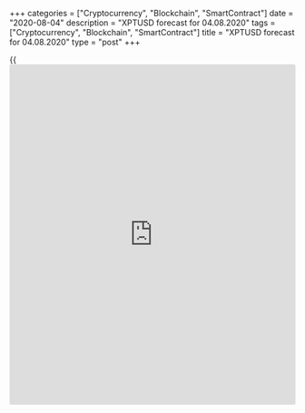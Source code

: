 +++
categories = ["Cryptocurrency", "Blockchain", "SmartContract"]
date = "2020-08-04"
description = "XPTUSD forecast for 04.08.2020"
tags = ["Cryptocurrency", "Blockchain", "SmartContract"]
title = "XPTUSD forecast for 04.08.2020"
type = "post"
+++

{{<iframe id="large-banner" src="https://www.bounty.group/#slide=10.0" width="100%" height="600" scrolling="no" style="border: 0px solid rgb(216, 221, 230); border-radius: 3px;">}}

August 4, 2020

August 4, 2020

XPTUSD forecast: Platinum sticks to turtle tacticsDmitri Demidenko

## Fundamental platinum price forecast for today

### Slow movements of platinum can be deceiving

Platinum quite quickly reached the first of the targets set in the[
previous platinum price forecast][1] at $940 per ounce. But, next, the
price rolled back a little, as traders were concerned the upward
movements of the precious metal sector led by gold were too strong. The
[XPT/USD][2] bulls were encouraged by several growth drivers in July.
They were the weakness of the US dollar, low real yields of the global
bond market, and the hopes for a soon rebound of the euro-area economy.
Many of those factors still work.

Precious metals have some important features that must be considered in
an investment forecast. First, due to the size of the market, they often
follow gold. Second, metal prices are affected by economic cycles. They
go behind the sector leader at the beginning of the recession and often
outperform it during the economic recovery. Thirdly, metal prices are
influenced by the territorial factor. For example, the tightening of
carbon dioxide emissions requirements in China in 2019 sent palladium to
its all-time highs as China is the main consumer of palladium.

The industrial demand for platinum, including autocatalysts production,
accounts for more than 62%, and the main consumer is Europe. With this
regard, it is natural that platinum was weighed on amid the drop in
diesel car production in the euro area by 11% Year-on-Year. Now, the PMI
data signal that the euro-area economy is recovering quite fast, which
encourages the [XPT/USD][2] bulls.

### Dynamics of platinum and euro-area PMI

### ![LiteForex: XPTUSD forecast for 04.08.2020][3]

####  _Source: Trading Economics_

[In the previous article][1], I noted a close correlation between
platinum and the euro. It is based on the benefits of a strong currency
for imports. I should also note that the French-German fiscal stimulus
plan also includes significant spending on solving environmental
problems, which suggests a positive long-term outlook for the
[XPT/USD][2].

According to speculative positioning, the euro has not exhausted its
growth potential. However, if the euro-area economy follows the example
of China, whose economic recovery is gradually slowing down, there will
the reasons for the correction of the [EUR/USD][4] and platinum.

### Dynamics of EUR speculative positioning

![LiteForex: XPTUSD forecast for 04.08.2020][5]

 _Source: Nordea Markets_

Some [investor](https://www.fintechee.com/tutorial-for-forex-trading/investor-mode/)s may compare platinum with a turtle, as it doesn’t make
such strong, sharp moves as gold or silver. However, turtles are known
to be the winners in the long run. The [XPT/USD][2] should be growing
slowly but steadily, amid the faster recovery of the euro-area economy
than the US growth in 2020-2021.

The uncertainty around pandemic will make central banks stick to the
ultra-easy monetary [policy](https://www.fintechee.com/policy/) for a long time, which is a bullish driver
for the entire precious metals sector. The weakness of the US dollar,
the euro strengthening, and the growth in the demand for environmental
projects and autocatalysts in Europe suggest that it is relevant to hold
the XPT/USD longs opened [in early July ][1]and add up to the purchases
on the corrections. I suggest the medium-term targets be at $1050 and
$1130.

* * *

P.S. Did you like my article? Share it in social networks: it will be
the best “thank you" :)

Ask me questions and comment below. I’ll be glad to answer your
questions and give necessary explanations.

 **Useful links:**

  * I recommend trying to trade with a reliable broker [here][6]. The system allows you to trade by yourself or copy successful traders from all across the globe.
  * Use my promo-code BLOG for getting deposit bonus 50% on LiteForex platform. Just enter this code in the appropriate field while [depositing][7] your trading account.
  * Telegram channel with high-quality analytics, Forex reviews, training articles, and other useful things for traders <t.me/liteforex>

## Price chart of XPTUSD in real time mode

![XPTUSD forecast: Platinum sticks to turtle tactics][8]

The content of this article reflects the author’s opinion and does not
necessarily reflect the official position of LiteForex. The material
published on this page is provided for informational purposes only and
should not be considered as the provision of investment advice for the
purposes of Directive 2004/39/EC.

Rate this article:

{{value}}

( {{count}} {{title}} )

   1. www.liteforex.com/blog/analysts-opinions/xptusd-forecast-platinum-is-to-start-rising/
   2. my.liteforex.com/trading/chart?symbol=XPTUSD&returnUrl=true
   3. cdn.liteforex.com/cache/uploads/blog_post/fundamental_analysis/pmi-platinum-04-08-20.jpg?w=30&s=44511cf25139994328e76ff17add1352
   4. my.liteforex.com/trading/chart?symbol=EURUSD&returnUrl=true
   5. cdn.liteforex.com/cache/uploads/blog_post/fundamental_analysis/euro-cftc-04-08-20.jpg?w=30&s=c6eef6a112af408b602b030fe5dda571
   6. my.liteforex.com/?category=analysts-opinions&slug=xptusd-forecast-platinum-sticks-to-turtle-tactics&openPopup=%2Fregistration%2Fpopup&utm_source=blog&utm_medium=article&utm_campaign=bonus
   7. my.liteforex.com/deposit/?category=analysts-opinions&slug=xptusd-forecast-platinum-sticks-to-turtle-tactics&promo_code=BLOG&utm_source=blog&utm_medium=article&utm_campaign=bonus
   8. cdn.liteforex.com/cache/uploads/blog_post/fundamental_analysis/liteforex-blog-plftinum-04-08-20.jpg?q=75&w=1000&s=e05f9b082613fa70388a1fd03d7d6cab